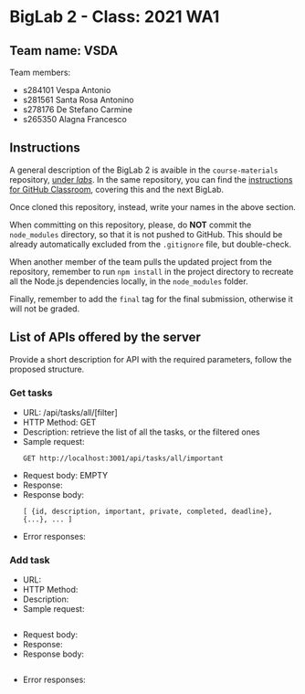 # BigLab 2 - Class: 2021 WA1

## Team name: VSDA

Team members:
* s284101 Vespa Antonio
* s281561 Santa Rosa Antonino
* s278176 De Stefano Carmine
* s265350 Alagna Francesco

## Instructions

A general description of the BigLab 2 is avaible in the `course-materials` repository, [under _labs_](https://github.com/polito-WA1-AW1-2021/course-materials/tree/main/labs/BigLab2/BigLab2.pdf). In the same repository, you can find the [instructions for GitHub Classroom](https://github.com/polito-WA1-AW1-2021/course-materials/tree/main/labs/GH-Classroom-BigLab-Instructions.pdf), covering this and the next BigLab.

Once cloned this repository, instead, write your names in the above section.

When committing on this repository, please, do **NOT** commit the `node_modules` directory, so that it is not pushed to GitHub.
This should be already automatically excluded from the `.gitignore` file, but double-check.

When another member of the team pulls the updated project from the repository, remember to run `npm install` in the project directory to recreate all the Node.js dependencies locally, in the `node_modules` folder.

Finally, remember to add the `final` tag for the final submission, otherwise it will not be graded.

## List of APIs offered by the server

Provide a short description for API with the required parameters, follow the proposed structure.

### Get tasks
* URL: /api/tasks/all/[filter]
* HTTP Method: GET
* Description: retrieve the list of all the tasks, or the filtered ones
* Sample request:
    ```
    GET http://localhost:3001/api/tasks/all/important
    ```
* Request body: EMPTY
* Response:
* Response body:
    ```
    [ {id, description, important, private, completed, deadline}, {...}, ... ] 
    ```
* Error responses:


### Add task
* URL:
* HTTP Method:
* Description:
* Sample request:
    ```
    ```
* Request body:
* Response:
* Response body:
    ```  
    ```
* Error responses:

